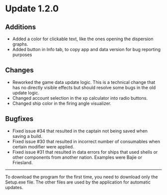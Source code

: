 # Update 1.2.0

## Additions
- Added a color for clickable text, like the ones opening the dispersion graphs.
- Added button in Info tab, to copy app and data version for bug reporting purposes

## Changes
- Reworked the game data update logic. This is a technical change that has no directly visible effects but should resolve some bugs in the old update logic.
- Changed account selection in the xp calculator into radio buttons.
- Changed ship color in the firing angle visualizer.

## Bugfixes
- Fixed issue #34 that resulted in the captain not being saved when saving a build.
- Fixed issue #30 that resulted in incorrect number of consumables when certain modifier were applied.
- Fixed issue #31 that resulted in data errors for ships that used shells or other components from another nation. Examples were Bajie or Friesland.
___
To download the program for the first time, you need to download only the Setup.exe file. The other files are used by the application for automatic updates.

